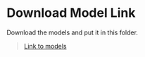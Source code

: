 # Download Model Link
Download the models and put it in this folder.
> [Link to models](https://drive.google.com/drive/folders/1UzfZLUJz-AmcRs_7hABCssG-L1K44M76?usp=sharing)